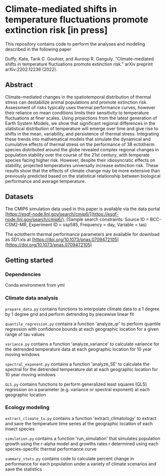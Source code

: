 # Climate-mediated shifts in temperature fluctuations promote extinction risk [in press]

This repository contains code to perform the analyses and modeling described in the following paper

Duffy, Kate, Tarik C. Gouhier, and Auroop R. Ganguly. "Climate-mediated shifts in temperature fluctuations promote extinction risk." arXiv preprint arXiv:2202.12236 (2022).


## Abstract

Climate-mediated changes in the spatiotemporal distribution of thermal stress can destabilize animal populations and promote extinction risk. Assessment of risks typically uses thermal performance curves, however their reliance on mean conditions limits their sensitivity to temperature fluctuations at finer scales. Using projections from the latest generation of Earth System Models, we show that significant regional differences in the statistical distribution of temperature will emerge over time and give rise to shifts in the mean, variability, and persistence of thermal stress. Integrating these trends into mathematical models that simulate the dynamical and cumulative effects of thermal stress on the performance of 38 ectotherm species distributed around the globe revealed complex regional changes in population stability over the course of the 21st century, with temperate species facing higher risk. However, despite their idiosyncratic effects on stability, projected temperatures universally increase extinction risk. These results show that the effects of climate change may be more extensive than previously predicted based on the statistical relationship between biological performance and average temperature.


## Datasets

The CMIP6 simulation data used in this paper is available via the data portal [https://esgf-node.llnl.gov/search/cmip6/](https://esgf-node.llnl.gov/search/cmip6/). (Sample search constraints: Source ID = BCC-CSM2-MR, Experiment ID = ssp585, Frequency = day, Variable = tas)


The ectotherm thermal performance parameters are available for download as SD1.xls at [https://doi.org/10.1073/pnas.0709472105](https://doi.org/10.1073/pnas.0709472105)


## Getting started

### Dependencies

Conda environment from yml

### Climate data analysis

`prepare_data.py` contains functions to interpolate climate data to a 1 degree by 1 degree grid and perform detrending by piecewise linear fit

`quantile_regression.py` contains a function 'analyze_qr' to perform quantile regression with confidence bounds at each geographic location for a given range of tau values

`variance.py` contains a function 'analyze_variance' to calculate variance for the detrended temperature data at each geographic location for 10 year moving windows

`spectral_exponent.py` contains a function 'analyze_SE' to calculate the spectral for the detrended temperature dat at each geographic location for 10 year moving windows

`GLS.py` contains functions to perform generalized least squares (GLS) regression on a parameter (e.g. variance or spectral exponent) at each geographic location 



### Ecology modeling

`extract_climate_ts.py` contains a function 'extract_climatology' to extract and save the temperature time series at the geographic location of each insect species

`simulation.py` contains a function 'run_simulation' that simulates population growth using the r-alpha model and growths rates r determined using each species-specific thermal performance curve

`summary_stats.py` contains code to calculate percent change in performance for each population under a variety of climate scenarios and save the statistics
